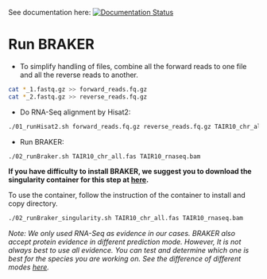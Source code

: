 See documentation here: [![Documentation Status](https://readthedocs.org/projects/orphan-prediction/badge/?version=latest)](https://orphan-prediction.readthedocs.io/en/latest/)

# Run BRAKER


- To simplify handling of files, combine all the forward reads to one file and all the reverse reads to another.
```bash
cat *_1.fastq.gz >> forward_reads.fq.gz
cat *_2.fastq.gz >> reverse_reads.fq.gz
```

- Do RNA-Seq alignment by Hisat2:
```bash
./01_runHisat2.sh forward_reads.fq.gz reverse_reads.fq.gz TAIR10_chr_all.fas
```

- Run BRAKER:
```bash
./02_runBraker.sh TAIR10_chr_all.fas TAIR10_rnaseq.bam
```

   **If you have difficulty to install BRAKER, we suggest you to download the singularity container for this step at [here](https://github.com/aseetharam/braker).**

  To use the container, follow the instruction of the container to install and copy directory.

  ```bash
  ./02_runBraker_singularity.sh TAIR10_chr_all.fas TAIR10_rnaseq.bam
  ```

_Note: We only used RNA-Seq as evidence in our cases. BRAKER also accept protein evidence in different prediction mode. However, It is not always best to use all evidence. You can test and determine which one is best for the species you are working on. See the difference of different modes [here](https://github.com/Gaius-Augustus/BRAKER#running-braker)._
